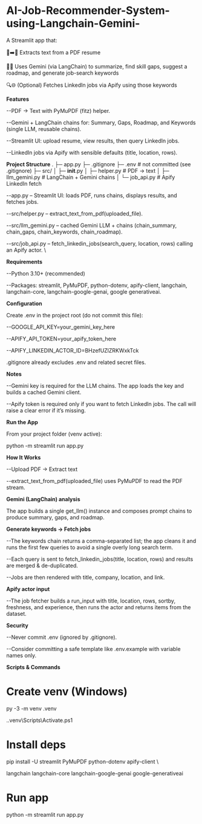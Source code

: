 # AI-Job-Recommender-System-using-Langchain-Gemini-

A Streamlit app that:

📄➡️📝 Extracts text from a PDF resume

🧠✨ Uses Gemini (via LangChain) to summarize, find skill gaps, suggest a roadmap, and generate job-search keywords

🔍🌐 (Optional) Fetches LinkedIn jobs via Apify using those keywords


**Features**

--PDF → Text with PyMuPDF (fitz) helper. 

--Gemini + LangChain chains for: Summary, Gaps, Roadmap, and Keywords (single LLM, reusable chains). 

--Streamlit UI: upload resume, view results, then query LinkedIn jobs. 

--LinkedIn jobs via Apify with sensible defaults (title, location, rows).


**Project Structure**
.
├─ app.py
├─ .gitignore
├─ .env                  # not committed (see .gitignore)
├─ src/
│  ├─ __init__.py
│  ├─ helper.py          # PDF → text
│  ├─ llm_gemini.py      # LangChain + Gemini chains
│  └─ job_api.py         # Apify LinkedIn fetch

--app.py – Streamlit UI: loads PDF, runs chains, displays results, and fetches jobs. 

--src/helper.py – extract_text_from_pdf(uploaded_file). 

--src/llm_gemini.py – cached Gemini LLM + chains (chain_summary, chain_gaps, chain_keywords, chain_roadmap). 

--src/job_api.py – fetch_linkedin_jobs(search_query, location, rows) calling an Apify actor. \


**Requirements**

--Python 3.10+ (recommended)

--Packages: streamlit, PyMuPDF, python-dotenv, apify-client, langchain, langchain-core, langchain-google-genai, google generativeai.


**Configuration**

Create .env in the project root (do not commit this file):

--GOOGLE_API_KEY=your_gemini_key_here

--APIFY_API_TOKEN=your_apify_token_here

--APIFY_LINKEDIN_ACTOR_ID=BHzefUZlZRKWxkTck

.gitignore already excludes .env and related secret files. 


**Notes**

--Gemini key is required for the LLM chains. The app loads the key and builds a cached Gemini client. 

--Apify token is required only if you want to fetch LinkedIn jobs. The call will raise a clear error if it’s missing.


**Run the App**

From your project folder (venv active):

python -m streamlit run app.py


**How It Works**

--Upload PDF → Extract text

--extract_text_from_pdf(uploaded_file) uses PyMuPDF to read the PDF stream. 


**Gemini (LangChain) analysis**

The app builds a single get_llm() instance and composes prompt chains to produce summary, gaps, and roadmap. 

 
 **Generate keywords → Fetch jobs**
 
--The keywords chain returns a comma-separated list; the app cleans it and runs the first few queries to avoid a single   overly long search term. 

--Each query is sent to fetch_linkedin_jobs(title, location, rows) and results are merged & de-duplicated. 

 --Jobs are then rendered with title, company, location, and link. 


**Apify actor input**

--The job fetcher builds a run_input with title, location, rows, sortby, freshness, and experience, then runs the actor and returns items from the dataset. 


**Security**

--Never commit .env (ignored by .gitignore). 

--Consider committing a safe template like .env.example with variable names only.


**Scripts & Commands**

# Create venv (Windows)

py -3 -m venv .venv

.\.venv\Scripts\Activate.ps1


# Install deps
pip install -U streamlit PyMuPDF python-dotenv apify-client \

  langchain langchain-core langchain-google-genai google-generativeai


# Run app

python -m streamlit run app.py




